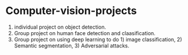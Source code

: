 # Computer-vision-projects
1. individual project on object detection.
2. Group project on human face detection and claasification.
3. Group project on using deep learning to do 1) image classification, 2) Semantic segmentation, 3) Adversarial attacks.

